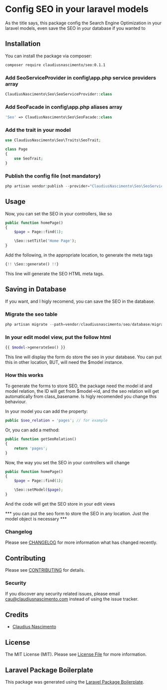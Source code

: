 # Config SEO in your laravel models

As the title says, this package config the Search Engine Optimization in your laravel models, even save the SEO in your database if you wanted to

## Installation

You can install the package via composer:

```bash
composer require claudiusnascimento/seo:0.1.1
```

### Add SeoServiceProvider in config\app.php service providers array

``` php
ClaudiusNascimento\Seo\SeoServiceProvider::class
```

### Add SeoFacade in config\app.php aliases array

``` php
'Seo' => ClaudiusNascimento\Seo\SeoFacade::class
```

### Add the trait in your model 

``` php
use ClaudiusNascimento\Seo\Traits\SeoTrait;

class Page
{
    use SeoTrait;
}
```

### Publish the config file (not mandatory)

``` php
php artisan vendor:publish --provider="ClaudiusNascimento\Seo\SeoServiceProvider" --tag="config"
```

## Usage

Now, you can set the SEO in your controllers, like so

``` php
public function homePage()
{
    $page = Page::find(1);

    \Seo::setTitle('Home Page');
}
```

Add the following, in the appropriate location, to generate the meta tags

``` php
{!! \Seo::generate() !!}
```

This line will generate the SEO HTML meta tags.


## Saving in Database

If you want, and I higly recomend, you can save the SEO in the database.

### Migrate the seo table

``` php
php artisan migrate --path=vendor/claudiusnascimento/seo/database/migrations
```

### In your edit model view, put the follow html

``` php
{{ $model->generateSeo() }}
```

This line will display the form do store the seo in your database. You can put this in other location, BUT, will need the $model instance.

### How this works

To generate the forms to store SEO, the package need the model id and model relation, the ID will get from $model->id, and the seo relation will get automatically from class_basename. Is higly recomended you change this behaviour.

In your model you can add the property:

``` php
public $seo_relation = 'pages'; // for example
```

Or, you can add a method:

``` php
public function getSeoRelation()
{
    return 'pages';
}
```

Now, the way you set the SEO in your controllers will change

``` php
public function homePage()
{
    $page = Page::find(1);

    \Seo::setModel($page);
}
```

And the code will get the SEO store in your edit views

*** you can put the seo form to store the SEO in any location. Just the model object is necessary ***


### Changelog

Please see [CHANGELOG](CHANGELOG.md) for more information what has changed recently.

## Contributing

Please see [CONTRIBUTING](CONTRIBUTING.md) for details.

### Security

If you discover any security related issues, please email cau@claudiusnascimento.com instead of using the issue tracker.

## Credits

- [Claudius Nascimento](https://github.com/claudiusnascimento)

## License

The MIT License (MIT). Please see [License File](LICENSE.md) for more information.

## Laravel Package Boilerplate

This package was generated using the [Laravel Package Boilerplate](https://laravelpackageboilerplate.com).
